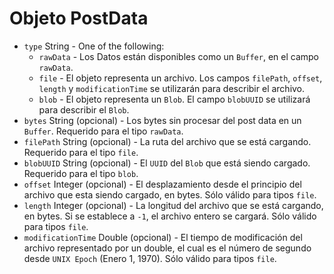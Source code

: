 # Objeto PostData

* `type` String - One of the following:
  * `rawData` - Los Datos están disponibles como un `Buffer`, en el campo `rawData`.
  * `file` - El objeto representa un archivo. Los campos `filePath`, `offset`, `length` y `modificationTime` se utilizarán para describir el archivo.
  * `blob` - El objeto representa un `Blob`. El campo `blobUUID` se utilizará para describir el `Blob`.
* `bytes` String (opcional) - Los bytes sin procesar del post data en un `Buffer`. Requerido para el tipo `rawData`.
* `filePath` String (opcional) - La ruta del archivo que se está cargando. Requerido para el tipo `file`.
* `blobUUID` String (opcional) - El `UUID` del `Blob` que está siendo cargado. Requerido para el tipo `blob`.
* `offset` Integer (opcional) - El desplazamiento desde el principio del archivo que esta siendo cargado, en bytes. Sólo válido para tipos `file`.
* `length` Integer (opcional) - La longitud del archivo que se está cargando, en bytes. Si se establece a `-1`, el archivo entero se cargará. Sólo válido para tipos `file`.
* `modificationTime` Double (opcional) - El tiempo de modificación del archivo representado por un double, el cual es el número de segundo desde `UNIX Epoch` (Enero 1, 1970). Sólo válido para tipos `file`.
